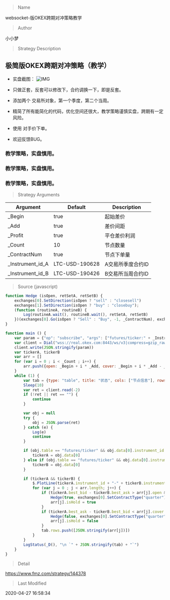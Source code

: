 
> Name

websocket-版OKEX跨期对冲策略教学

> Author

小小梦

> Strategy Description

## 极简版OKEX跨期对冲策略（教学）
   
   - 实盘截图：
     ![IMG](https://www.fmz.com/upload/asset/16f45ddc33e43f3248db.png) 

  - 只做正套，反套可以修改下，合约调换一下，即是反套。

  - 添加两个 交易所对象，第一个季度，第二个当周。

  - 精简了所有能简化的代码，优化空间还很大，教学策略谨慎实盘，跨期有一定风险。

  - 使用 对手价下单。

  - 欢迎反馈BUG。


  ### 教学策略，实盘慎用。
  ### 教学策略，实盘慎用。
  ### 教学策略，实盘慎用。

> Strategy Arguments



|Argument|Default|Description|
|----|----|----|
|_Begin|true|起始差价|
|_Add|true|差价间距|
|_Profit|true|平仓差价利润|
|_Count|10|节点数量|
|_ContractNum|true|节点下单量|
|_Instrument_id_A|LTC-USD-190628|A交易所季度合约ID|
|_Instrument_id_B|LTC-USD-190426|B交易所当周合约ID|


> Source (javascript)

``` javascript
function Hedge (isOpen, retSetA, retSetB) {
    exchanges[0].SetDirection(isOpen ? "sell" : "closesell")
    exchanges[1].SetDirection(isOpen ? "buy" : "closebuy");
    (function (routineA, routineB) {
        Log(routineA.wait(), routineB.wait(), retSetA, retSetB)
    })(exchanges[0].Go(isOpen ? "Sell" : "Buy", -1, _ContractNum), exchanges[1].Go(isOpen ? "Buy" : "Sell", -1, _ContractNum))
}

function main () {
    var param = {"op": "subscribe", "args": ["futures/ticker:" + _Instrument_id_A, "futures/ticker:" + _Instrument_id_B]}
    var client = Dial("wss://real.okex.com:8443/ws/v3|compress=gzip_raw&mode=recv&reconnect=true&payload=" + JSON.stringify(param))
    client.write(JSON.stringify(param))
    var tickerA, tickerB 
    var arr = []
    for (var i = 0 ; i < _Count ; i++) {
        arr.push({open: _Begin + i * _Add, cover: _Begin + i * _Add - _Profit, isHold: false})
    }
    while (1) {
        var tab = {type: "table", title: "状态", cols: ["节点信息"], rows: []}
        Sleep(10) 
        var ret = client.read(-2)
        if (!ret || ret == "") {
            continue
        }

        var obj = null
        try {
            obj = JSON.parse(ret)
        } catch (e) {
            Log(e)
            continue
        }

        if (obj.table == "futures/ticker" && obj.data[0].instrument_id == _Instrument_id_A) {   
            tickerA = obj.data[0]
        } else if (obj.table == "futures/ticker" && obj.data[0].instrument_id == _Instrument_id_B) {
            tickerB = obj.data[0]
        }

        if (tickerA && tickerB) {
            $.PlotLine(tickerA.instrument_id + "-" + tickerB.instrument_id, tickerA.last - tickerB.last)
            for (var j = 0 ; j < arr.length; j++) {
                if (tickerA.best_bid - tickerB.best_ask > arr[j].open && !arr[j].isHold) {   
                    Hedge(true, exchanges[0].SetContractType("quarter"), exchanges[1].SetContractType("this_week"))
                    arr[j].isHold = true
                }
                if (tickerA.best_ask - tickerB.best_bid < arr[j].cover && arr[j].isHold) {
                    Hedge(false, exchanges[0].SetContractType("quarter"), exchanges[1].SetContractType("this_week"))
                    arr[j].isHold = false 
                }
                tab.rows.push([JSON.stringify(arr[j])])
            }
        }
        LogStatus(_D(), "\n `" + JSON.stringify(tab) + "`")
    }
}
```

> Detail

https://www.fmz.com/strategy/144378

> Last Modified

2020-04-27 16:58:34
